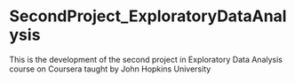 # SecondProject_ExploratoryDataAnalysis
This is the development of the second project in Exploratory Data Analysis course on Coursera taught by John Hopkins University

